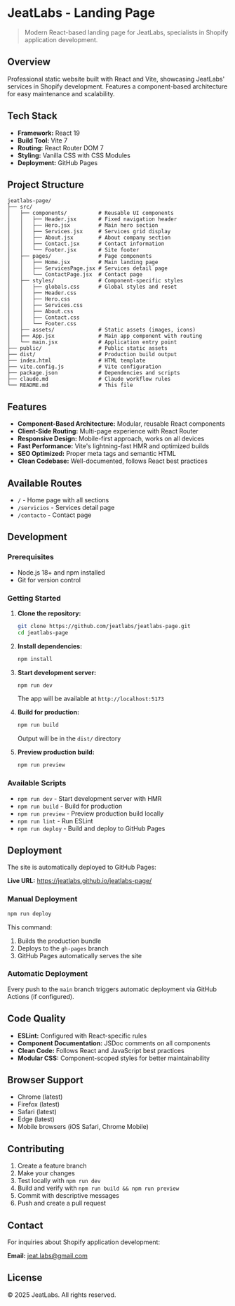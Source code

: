 # JeatLabs - Landing Page

> Modern React-based landing page for JeatLabs, specialists in Shopify application development.

## Overview

Professional static website built with React and Vite, showcasing JeatLabs' services in Shopify development. Features a component-based architecture for easy maintenance and scalability.

## Tech Stack

- **Framework:** React 19
- **Build Tool:** Vite 7
- **Routing:** React Router DOM 7
- **Styling:** Vanilla CSS with CSS Modules
- **Deployment:** GitHub Pages

## Project Structure

```
jeatlabs-page/
├── src/
│   ├── components/          # Reusable UI components
│   │   ├── Header.jsx       # Fixed navigation header
│   │   ├── Hero.jsx         # Main hero section
│   │   ├── Services.jsx     # Services grid display
│   │   ├── About.jsx        # About company section
│   │   ├── Contact.jsx      # Contact information
│   │   └── Footer.jsx       # Site footer
│   ├── pages/               # Page components
│   │   ├── Home.jsx         # Main landing page
│   │   ├── ServicesPage.jsx # Services detail page
│   │   └── ContactPage.jsx  # Contact page
│   ├── styles/              # Component-specific styles
│   │   ├── globals.css      # Global styles and reset
│   │   ├── Header.css
│   │   ├── Hero.css
│   │   ├── Services.css
│   │   ├── About.css
│   │   ├── Contact.css
│   │   └── Footer.css
│   ├── assets/              # Static assets (images, icons)
│   ├── App.jsx              # Main app component with routing
│   └── main.jsx             # Application entry point
├── public/                  # Public static assets
├── dist/                    # Production build output
├── index.html               # HTML template
├── vite.config.js           # Vite configuration
├── package.json             # Dependencies and scripts
├── claude.md                # Claude workflow rules
└── README.md                # This file
```

## Features

- **Component-Based Architecture:** Modular, reusable React components
- **Client-Side Routing:** Multi-page experience with React Router
- **Responsive Design:** Mobile-first approach, works on all devices
- **Fast Performance:** Vite's lightning-fast HMR and optimized builds
- **SEO Optimized:** Proper meta tags and semantic HTML
- **Clean Codebase:** Well-documented, follows React best practices

## Available Routes

- `/` - Home page with all sections
- `/servicios` - Services detail page
- `/contacto` - Contact page

## Development

### Prerequisites

- Node.js 18+ and npm installed
- Git for version control

### Getting Started

1. **Clone the repository:**
   ```bash
   git clone https://github.com/jeatlabs/jeatlabs-page.git
   cd jeatlabs-page
   ```

2. **Install dependencies:**
   ```bash
   npm install
   ```

3. **Start development server:**
   ```bash
   npm run dev
   ```

   The app will be available at `http://localhost:5173`

4. **Build for production:**
   ```bash
   npm run build
   ```

   Output will be in the `dist/` directory

5. **Preview production build:**
   ```bash
   npm run preview
   ```

### Available Scripts

- `npm run dev` - Start development server with HMR
- `npm run build` - Build for production
- `npm run preview` - Preview production build locally
- `npm run lint` - Run ESLint
- `npm run deploy` - Build and deploy to GitHub Pages

## Deployment

The site is automatically deployed to GitHub Pages:

**Live URL:** https://jeatlabs.github.io/jeatlabs-page/

### Manual Deployment

```bash
npm run deploy
```

This command:
1. Builds the production bundle
2. Deploys to the `gh-pages` branch
3. GitHub Pages automatically serves the site

### Automatic Deployment

Every push to the `main` branch triggers automatic deployment via GitHub Actions (if configured).

## Code Quality

- **ESLint:** Configured with React-specific rules
- **Component Documentation:** JSDoc comments on all components
- **Clean Code:** Follows React and JavaScript best practices
- **Modular CSS:** Component-scoped styles for better maintainability

## Browser Support

- Chrome (latest)
- Firefox (latest)
- Safari (latest)
- Edge (latest)
- Mobile browsers (iOS Safari, Chrome Mobile)

## Contributing

1. Create a feature branch
2. Make your changes
3. Test locally with `npm run dev`
4. Build and verify with `npm run build && npm run preview`
5. Commit with descriptive messages
6. Push and create a pull request

## Contact

For inquiries about Shopify application development:

**Email:** jeat.labs@gmail.com

## License

© 2025 JeatLabs. All rights reserved.
